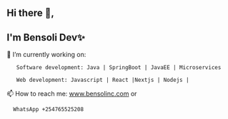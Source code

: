 ## Hi there 👋, 

## I'm Bensoli Dev✨ 

🔭 I’m currently working on: 

       Software development: Java | SpringBoot | JavaEE | Microservices 
       
       Web development: Javascript | React |Nextjs | Nodejs | 
       

 📫 How to reach me: www.bensolinc.com or 
 
      WhatsApp +254765525208
 

